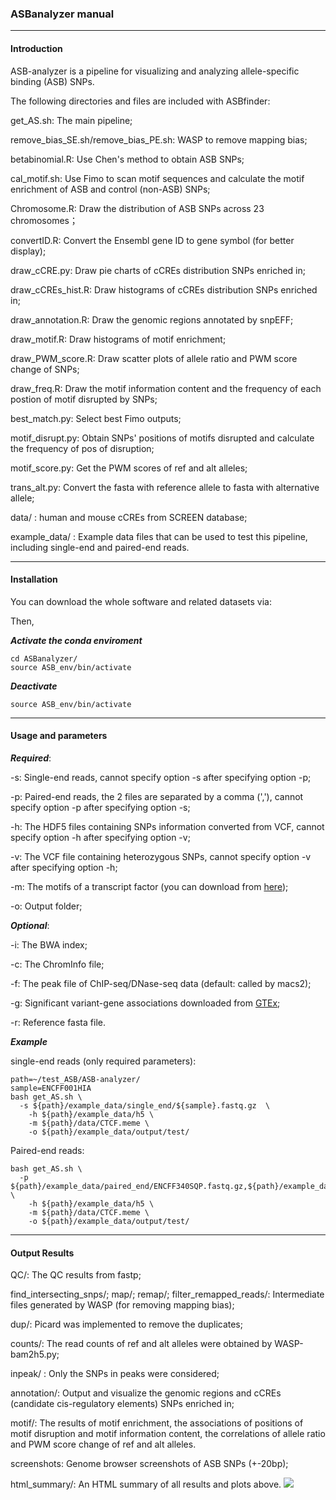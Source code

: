 ### **ASBanalyzer manual**

---

#### Introduction

ASB-analyzer is a pipeline for visualizing and analyzing allele-specific binding (ASB) SNPs.

The following directories and files are included with ASBfinder:

get_AS.sh: The main pipeline;

remove_bias_SE.sh/remove_bias_PE.sh: WASP to remove mapping bias;

betabinomial.R: Use Chen's method to obtain ASB SNPs;

cal_motif.sh: Use Fimo to scan motif sequences and calculate the motif enrichment of ASB and control (non-ASB) SNPs;

Chromosome.R: Draw the  distribution of ASB SNPs across 23 chromosomes；

convertID.R: Convert the Ensembl gene ID to gene symbol (for better display);

draw_cCRE.py: Draw pie charts of cCREs distribution SNPs enriched in;

draw_cCREs_hist.R: Draw histograms of cCREs distribution SNPs enriched in;

draw_annotation.R: Draw the genomic regions annotated by snpEFF;

draw_motif.R: Draw histograms of motif enrichment;

draw_PWM_score.R: Draw  scatter plots of  allele ratio and PWM score change of SNPs;

draw_freq.R: Draw the motif information content and the frequency of each postion of motif disrupted by SNPs;

best_match.py: Select best Fimo outputs;

motif_disrupt.py: Obtain SNPs' positions of motifs disrupted and calculate the frequency of pos of disruption;

motif_score.py: Get the PWM scores of ref and alt alleles;

trans_alt.py: Convert the fasta with reference allele to fasta with alternative allele;

data/ : human and mouse cCREs from SCREEN database;

example_data/ :  Example data files that can be used to test this pipeline, including single-end and paired-end reads.

---

#### Installation

You can download the whole software and related datasets via:

Then,

***Activate the conda enviroment***

```shell
cd ASBanalyzer/
source ASB_env/bin/activate
```

***Deactivate***

```
source ASB_env/bin/activate
```

---

#### Usage and parameters

***Required***:

-s: Single-end reads, cannot specify option -s after specifying option -p;

-p: Paired-end reads, the 2 files are separated by a comma (','), cannot specify option -p after specifying option -s;

-h: The HDF5 files containing SNPs information converted from VCF, cannot specify option -h after specifying option -v;

-v: The VCF file containing heterozygous SNPs, cannot specify option -v after specifying option -h;

-m: The motifs of a transcript factor (you can download from [here](https://meme-suite.org/meme/meme-software/Databases/motifs/motif_databases.12.21.tgz));

-o: Output folder;

***Optional***:

-i: The BWA index;

-c: The ChromInfo file;

-f: The peak file of ChIP-seq/DNase-seq data (default: called by macs2);

-g: Significant variant-gene associations downloaded from [GTEx](https://storage.googleapis.com/gtex_analysis_v8/single_tissue_qtl_data/GTEx_Analysis_v8_eQTL.tar);

-r: Reference fasta file.



***Example***


single-end reads (only required parameters):

```shell
path=~/test_ASB/ASB-analyzer/
sample=ENCFF001HIA
bash get_AS.sh \
  -s ${path}/example_data/single_end/${sample}.fastq.gz  \
	-h ${path}/example_data/h5 \
	-m ${path}/data/CTCF.meme \
	-o ${path}/example_data/output/test/
```

Paired-end reads:

```shell
bash get_AS.sh \
  -p ${path}/example_data/paired_end/ENCFF340SQP.fastq.gz,${path}/example_data/paired_end/ENCFF587OVW.fastq.gz  \
	-h ${path}/example_data/h5 \
	-m ${path}/data/CTCF.meme \
	-o ${path}/example_data/output/test/
```

---

#### Output Results

QC/: The QC results from fastp;

find_intersecting_snps/; map/; remap/; filter_remapped_reads/:  Intermediate files generated by WASP (for removing mapping bias);

dup/: Picard was implemented to remove the duplicates;

counts/: The read counts of ref and alt alleles were obtained by WASP-bam2h5.py;

inpeak/ : Only the SNPs in peaks were considered;

annotation/: Output and visualize the genomic regions and cCREs (candidate cis-regulatory elements) SNPs enriched in;

motif/: The results of motif enrichment, the associations of positions of motif disruption and motif information content, the correlations of allele ratio and PWM score change of ref and alt alleles.

screenshots: Genome browser screenshots of ASB SNPs (+-20bp);

html_summary/: An HTML summary of all results and plots above.
![]('example.png')





